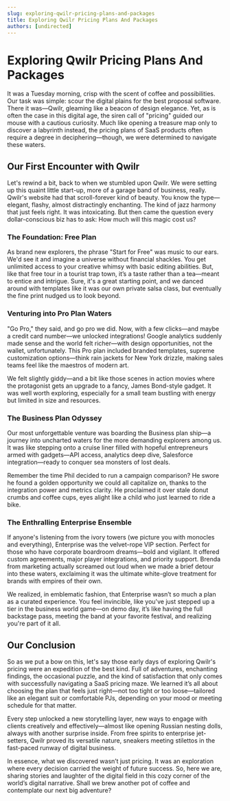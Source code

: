 ```yaml
---
slug: exploring-qwilr-pricing-plans-and-packages
title: Exploring Qwilr Pricing Plans And Packages
authors: [undirected]
---
```



# Exploring Qwilr Pricing Plans And Packages

It was a Tuesday morning, crisp with the scent of coffee and possibilities. Our task was simple: scour the digital plains for the best proposal software. There it was—Qwilr, gleaming like a beacon of design elegance. Yet, as is often the case in this digital age, the siren call of "pricing" guided our mouse with a cautious curiosity. Much like opening a treasure map only to discover a labyrinth instead, the pricing plans of SaaS products often require a degree in deciphering—though, we were determined to navigate these waters.

## Our First Encounter with Qwilr

Let's rewind a bit, back to when we stumbled upon Qwilr. We were setting up this quaint little start-up, more of a garage band of business, really. Qwilr's website had that scroll-forever kind of beauty. You know the type—elegant, flashy, almost distractingly enchanting. The kind of jazz harmony that just feels right. It was intoxicating. But then came the question every dollar-conscious biz has to ask: How much will this magic cost us?

### The Foundation: Free Plan

As brand new explorers, the phrase "Start for Free" was music to our ears. We'd see it and imagine a universe without financial shackles. You get unlimited access to your creative whimsy with basic editing abilities. But, like that free tour in a tourist trap town, it’s a taste rather than a tea—meant to entice and intrigue. Sure, it's a great starting point, and we danced around with templates like it was our own private salsa class, but eventually the fine print nudged us to look beyond.

### Venturing into Pro Plan Waters

"Go Pro," they said, and go pro we did. Now, with a few clicks—and maybe a credit card number—we unlocked integrations! Google analytics suddenly made sense and the world felt richer—with design opportunities, not the wallet, unfortunately. This Pro plan included branded templates, supreme customization options—think rain jackets for New York drizzle, making sales teams feel like the maestros of modern art.

We felt slightly giddy—and a bit like those scenes in action movies where the protagonist gets an upgrade to a fancy, James Bond-style gadget. It was well worth exploring, especially for a small team bustling with energy but limited in size and resources.

### The Business Plan Odyssey

Our most unforgettable venture was boarding the Business plan ship—a journey into uncharted waters for the more demanding explorers among us. It was like stepping onto a cruise liner filled with hopeful entrepreneurs armed with gadgets—API access, analytics deep dive, Salesforce integration—ready to conquer sea monsters of lost deals.

Remember the time Phil decided to run a campaign comparison? He swore he found a golden opportunity we could all capitalize on, thanks to the integration power and metrics clarity. He proclaimed it over stale donut crumbs and coffee cups, eyes alight like a child who just learned to ride a bike.

### The Enthralling Enterprise Ensemble

If anyone's listening from the ivory towers (we picture you with monocles and everything), Enterprise was the velvet-rope VIP section. Perfect for those who have corporate boardroom dreams—bold and vigilant. It offered custom agreements, major player integrations, and priority support. Brenda from marketing actually screamed out loud when we made a brief detour into these waters, exclaiming it was the ultimate white-glove treatment for brands with empires of their own.

We realized, in emblematic fashion, that Enterprise wasn’t so much a plan as a curated experience. You feel invincible, like you've just stepped up a tier in the business world game—on demo day, it’s like having the full backstage pass, meeting the band at your favorite festival, and realizing you're part of it all.

## Our Conclusion

So as we put a bow on this, let's say those early days of exploring Qwilr's pricing were an expedition of the best kind. Full of adventures, enchanting findings, the occasional puzzle, and the kind of satisfaction that only comes with successfully navigating a SaaS pricing maze. We learned it’s all about choosing the plan that feels just right—not too tight or too loose—tailored like an elegant suit or comfortable PJs, depending on your mood or meeting schedule for that matter.

Every step unlocked a new storytelling layer, new ways to engage with clients creatively and effectively—almost like opening Russian nesting dolls, always with another surprise inside. From free spirits to enterprise jet-setters, Qwilr proved its versatile nature, sneakers meeting stilettos in the fast-paced runway of digital business.

In essence, what we discovered wasn’t just pricing. It was an exploration where every decision carried the weight of future success. So, here we are, sharing stories and laughter of the digital field in this cozy corner of the world’s digital narrative. Shall we brew another pot of coffee and contemplate our next big adventure?
```
